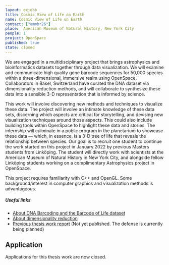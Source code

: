 ```yaml
---
layout: exjobb
title: Cosmic View of Life on Earth
name: Cosmic View of Life on Earth
contact: ["emmbr26"]
place:  American Museum of Natural History, New York City
people: 1
project: OpenSpace
published: true
state: closed
---
```


We are engaged in a multidisciplinary project that brings astrophysics and bioinformatics datasets together through data visualization. We will examine and communicate high quality gene barcode sequences for 50,000 species within a three-dimensional, immersive realm using OpenSpace. Collaborators in Basel, Switzerland have curated the DNA dataset via dimensionality reduction methods, and will collaborate to synthesize these data into a sensible 3-D representation that is informed by science.
 
This work will involve discovering new methods and techniques to visualize these data. The project will involve an intimate knowledge of these data sets, discerning which aspects are critical for storytelling, and devising new visualization techniques around those aspects. This could also include building tools within OpenSpace to highlight these data and stories. The internship will culminate in a public program in the planetarium to showcase these data — which, in essence, is a 3-D tree of life that reveals the relationship between species. Our goal is to recruit one student to continue the work started on this project in January 2022 by previous Masters students from Linköping. The student will directly work with scientists at the American Museum of Natural History in New York City, and alongside fellow Linköping students working on a complimentary Astrophysics project in OpenSpace.

This project requires familiarity with C++ and OpenGL. Some background/interest in computer graphics and visualization methods is advantageous.

##### Useful links
- [About DNA Barcoding and the Barcode of Life dataset](https://ibol.org/about/dna-barcoding/)
- [About dimensionality reduction](https://towardsdatascience.com/11-dimensionality-reduction-techniques-you-should-know-in-2021-dcb9500d388b)
- [Previous thesis work report](https://weber.itn.liu.se/~emmbr26/Cosmic%20View%20of%20Life%20on%20Earth_paper%20draft.pdf) (Not yet published. The defense is currently being planned)

## Application
<!--
Please send an email indicating your interest for this or other thesis works to [emma.broman@liu.se](mailto:emma.broman@liu.se) including your CV/LinkedIn and a Ladok transcript of courses until EOD **15th of October, 2022**. If you are already a pair wanting to work on the thesis together or you are interested in multiple thesis works, a single email will suffice. 

Applications are accepted on a rolling basis.
-->

Applications for this thesis work are now closed.
